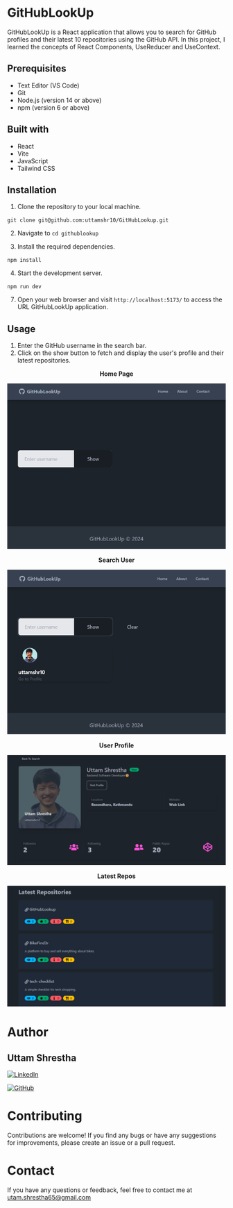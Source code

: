 # GitHubLookUp
GitHubLookUp is a React application that allows you to search for GitHub profiles and their latest 10 repositories using the GitHub API. In this project, I learned the concepts of React Components, UseReducer and UseContext.
## Prerequisites
- Text Editor (VS Code)
- Git
- Node.js (version 14 or above)
- npm (version 6 or above)

## Built with
- React
- Vite
- JavaScript
- Tailwind CSS

## Installation

1. Clone the repository to your local machine.
```
git clone git@github.com:uttamshr10/GitHubLookup.git
```

2. Navigate to `cd githublookup`

3. Install the required dependencies. 
```
npm install
```

4. Start the development server.
 ```
 npm run dev
 ```


7. Open your web browser and visit `http://localhost:5173/` to access the URL GitHubLookUp application.

## Usage

1. Enter the GitHub username in the search bar.
2. Click on the show button to fetch and display the user's profile and their latest repositories.

<p align="center"><b>Home Page</b></p>

![Hello](src/assets/user.png)

<p align="center"><b>Search User</b></p>

![User](src/assets/home.png)

<p align="center"><b>User Profile</b></p>

![UserProfile](src/assets/profile.png)

<p align="center"><b>Latest Repos</b></p>

![Repositories](src/assets/repos.png)

# Author
## Uttam Shrestha
[![LinkedIn](https://img.shields.io/badge/-LinkedIn-blue?style=flat-square&logo=linkedin&logoColor=white)](https://www.linkedin.com/in/uttamshr/)

[![GitHub](https://img.shields.io/badge/GitHub-%23121011.svg?style=for-the-badge&logo=github&logoColor=white)](https://github.com/uttamshr10)



# Contributing

Contributions are welcome! If you find any bugs or have any suggestions for improvements, please create an issue or a pull request.

# Contact

If you have any questions or feedback, feel free to contact me at utam.shrestha65@gmail.com

